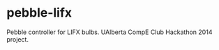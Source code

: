 pebble-lifx
===========

Pebble controller for LIFX bulbs. UAlberta CompE Club Hackathon 2014 project.
